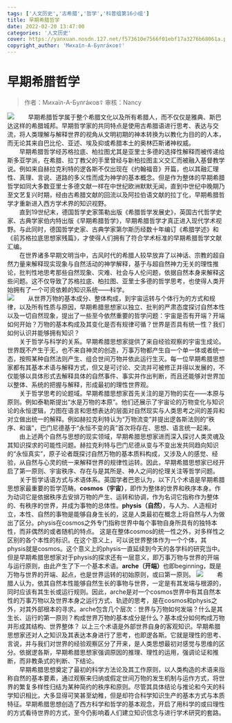 ```yaml
---
tags: ['人文历史','古希腊','哲学','科普组第16小组']
title: 早期希腊哲学
date: 2022-02-20 13:47:00
categories: '人文历史'
cover: https://yanxuan.nosdn.127.net/f573610e7566f01ebf17a3276b68061a.png
copyright_author: 'Михaїл-А-Булгáкoв☦️'
---
```


# 早期希腊哲学
> 作者：Михaїл-А-Булгáкoв☦️
审核：Nancy

<img src="https://yanxuan.nosdn.127.net/fd856fff77d1e3dbd0be0479cfea18f5.png"/>
&emsp;&emsp;早期希腊哲学属于整个希腊文化以及所有希腊人，而不仅仅是雅典、斯巴达这样的希腊城邦。早期哲学家的共同特点是使用古希腊语进行思考、表达与交流，将人类理解与解释世界的视角从文明初期的神本转换为以教化为目的的人本，而无论其来自巴比伦、亚述、埃及抑或希腊本土的奥林匹斯诸神权威。
<br>&emsp;&emsp;早期希腊哲学经苏格拉底、柏拉图尤其是亚里士多德的选择性解释而被传递给斯多亚学派，在希腊、拉丁教父的手里曾经与新柏拉图主义交汇而被融入基督教学说。例如来自赫拉克利特的逻各斯不仅出现在《约翰福音》开篇，也以其融汇理性、真理、言说、道路的多义性而成为神学的基本概念。但是作为整体的早期希腊哲学如同大多数亚里士多德文献一样在中世纪欧洲默默无闻，直到中世纪中晚期乃至文艺复兴时期，经由古希腊文献的回流以及阿拉伯语文献的拉丁化，早期希腊哲学才重新进入西方学术界的知识视野。
<br>&emsp;&emsp;直到19世纪末，德国哲学史家策勒出版《希腊哲学发展史》，英国古代哲学史家、古典学家伯内特出版《早期希腊哲学》，早期希腊哲学才真正进入现代学术视野。与此同时，德国哲学史家、古典学家第尔斯历经数十年编订《希腊学述》和《前苏格拉底思想家残篇》，才使得人们拥有了符合学术标准的早期希腊哲学文献汇编。
<br>&emsp;&emsp;在世界诸多早期文明当中，古风时代的希腊人较早放弃了以神话、宗教的超自然力量来解释现实现象与自然活动的神学解释，基于与超自然神力无关的理性推论，批判性地思考那些自然现象、灾难、社会与人伦问题，依据自然本身来解释这些问题。这不仅导致了苏格拉底、柏拉图、亚里士多德的哲学思考，也使得人类开始拥有了一个可资依赖的知识系统——科学。
<br>
<img src="https://yanxuan.nosdn.127.net/9e60d1a5ee3b7a0d377743ca0d0e3541.png"/>
&emsp;&emsp;从世界万物的基本成分、整体构成，到宇宙运转与个体行为的方式和规律，以及所有性质与原因，早期希腊思想家以独立、批判的严肃态度探讨自然本性以及一切自然现象，提出了一些至今依然重要的哲学问题：宇宙是否有开端？开端如何开始？万物的基本构成及其变化是否有规律可循？世界是否具有统一性？我们如何认识并能够拥有知识？   　　
<br>&emsp;&emsp;关于哲学与科学的关系。早期希腊思想家提供了来自经验观察的宇宙生成论。世界既不产生于无，也不来自神灵的创造，万事万物都产生自一个单一体或者统一态，按照某种自然法则产生、组合世间万物并依此运行生灭。每一位早期希腊思想家都有其基本术语与解释方式，但又是可讨论、交流并可被修正并得以发展的，不仅能够以具体形式去解释具体的自然事件、事实并作出判断，而且还能够对世界加以整体、系统的把握与解释，形成最初的理性世界观。
<br>&emsp;&emsp;关于哲学思考的论题域。早期希腊思想家首先关注的是万物的实在——本原与原则。例如泰勒斯提出“水是万物的本原”。他们还展示了宇宙论的万物变化与知识论的永恒逻辑，力图在语言和思想表达的层面对自然现实与人类思考之间的差异和对立做出统一的解释。例如赫拉克利特认为“万物流变”并提出逻各斯法则的“秩序、和谐”，巴门尼德基于“永恒不变的真”首次将存在、思想、语言统一起来。
<br>&emsp;&emsp;由上述两个自然与思想的现实领域，早期希腊思想家进而深入探讨人类灵魂及其知识探求的可能性问题。赫拉克利特与巴门尼德从变与不变出发共同趋向知识的“永恒真实”，原子论者既探讨自然万物的基本质料构成，又涉及人的感觉、经验，从自然与心灵的统一来解释世界的规律性运转。因此，早期希腊思想家已经开启了第一原则、宇宙秩序、存在与是其所是、神人之间的伦理关注等哲学问题。
<br>&emsp;&emsp;关于哲学话语方式与术语体系。英国学者巴恩认为，以下几个术语是早期希腊思想家最重要的哲学范畴。<b>cosmos（宇宙）</b>，即作为整体的世界和秩序本身。作为动词它是依据秩序去安排万物的产生、运转和协调，作为名词它指称作为整体的、有秩序的世界，并成为事物的总体性。<b>physis（自然）</b>，与人为、人造相对立，本性、自然的事物是能够自身生长的，这是人类最初在概念上将自然与人为做出了区分。physis在cosmos之外专门指称世界中每个事物自身所具有的独特本性，而非偶然的或者随机的特点。   这是在整体cosmos的统一性之外，对多样性之区别的各个本性的标识。在这个意义上，可以说世界整体作为一个个体，其physis就是cosmos。这个意义上的physis一直延续到今天的各学科的研究当中。但是早期希腊思想家对于physis的探求还有一层意义，即万事万物与世界的开端与运行原则，由此产生了下一个基本术语。<b>arche（开端）</b>也即beginning，既是万物与世界的开端、起点，也是世界运转的初始原则，或曰第一原则。

<img src="https://yanxuan.nosdn.127.net/60fd38dd9abf8293e857d42efcb1ff61.png"/>
&emsp;&emsp;希腊人认为，依其自然本性能够自然生长的事物与世界，一定是有其发端与根源的，同时应该有其生长或运行规则。因此，arche是对一个cosmos世界中有其自然本性的万事万物以及世界本身之运行方式、轨迹的思考，是在cosmos和physis之外，对其外部根本的寻求。arche包含几个层次：世界与万物如何发端？什么是其生长、运行的第一原则？构成世界万物的基本成分是什么？基本成分如何构成万物并形成其结构、世界整体？   以上三个术语是外部世界自身的客观知识。早期希腊思想家还对人之知识及其表达本身进行了思考，也即逻各斯。它就是理性的思考、言说，并与我们对世界的经验观察区分了开来，是人类思想最初对感觉与思维的区分。依据逻各斯，早期希腊思想家强调原因的推理、理性的运用，强调论证和推断，而非教条式的判断、下结论。
<br>&emsp;&emsp;早期希腊思想奠定了最初的科学方法论及其工作原则，以人类构造的术语来指称自然的基本要素，通过观察来归纳或假定世间万物的发生机制与运作方式，将世界的繁复多样性归结为某种简约的秩序和原则。尽管其具体结论与推论和今天的科学知识相比，大多显得可笑甚至幼稚，但是却符合科学知识生产的基本方式与本质特征。早期希腊思想创造了西方科学和哲学的基本观念，开启了用科学的或曰理性的方式看待世界的方式，至今仍影响着人们建立知识信念与进行学术研究的套路。
